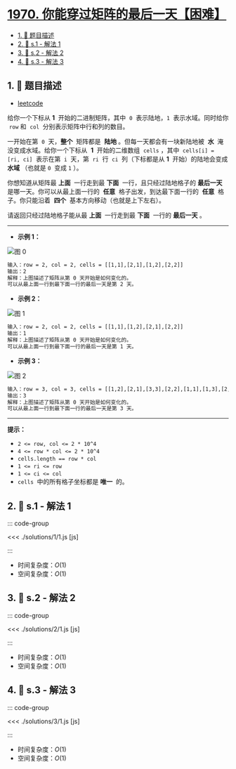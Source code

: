# [1970. 你能穿过矩阵的最后一天【困难】](https://github.com/tnotesjs/TNotes.leetcode/tree/main/notes/1970.%20%E4%BD%A0%E8%83%BD%E7%A9%BF%E8%BF%87%E7%9F%A9%E9%98%B5%E7%9A%84%E6%9C%80%E5%90%8E%E4%B8%80%E5%A4%A9%E3%80%90%E5%9B%B0%E9%9A%BE%E3%80%91)

<!-- region:toc -->

- [1. 📝 题目描述](#1--题目描述)
- [2. 🎯 s.1 - 解法 1](#2--s1---解法-1)
- [3. 🎯 s.2 - 解法 2](#3--s2---解法-2)
- [4. 🎯 s.3 - 解法 3](#4--s3---解法-3)

<!-- endregion:toc -->

## 1. 📝 题目描述

- [leetcode](https://leetcode.cn/problems/last-day-where-you-can-still-cross/)

给你一个下标从 **1**  开始的二进制矩阵，其中  `0`  表示陆地，`1`  表示水域。同时给你  `row` 和  `col`  分别表示矩阵中行和列的数目。

一开始在第  `0`  天，**整个**  矩阵都是  **陆地** 。但每一天都会有一块新陆地被  **水**  淹没变成水域。给你一个下标从  **1**  开始的二维数组  `cells` ，其中  `cells[i] = [ri, ci]`  表示在第  `i`  天，第  `ri`  行  `ci`  列（下标都是从 **1**  开始）的陆地会变成 **水域** （也就是 `0`  变成 `1` ）。

你想知道从矩阵最 **上面**  一行走到最 **下面**  一行，且只经过陆地格子的 **最后一天**  是哪一天。你可以从最上面一行的  **任意**  格子出发，到达最下面一行的  **任意**  格子。你只能沿着  **四个**  基本方向移动（也就是上下左右）。

请返回只经过陆地格子能从最 **上面**  一行走到最 **下面**  一行的 **最后一天** 。

---

- **示例 1：**

![图 0](https://cdn.jsdelivr.net/gh/tnotesjs/imgs@main/2025-09-26-21-39-53.png)

```txt
输入：row = 2, col = 2, cells = [[1,1],[2,1],[1,2],[2,2]]
输出：2
解释：上图描述了矩阵从第 0 天开始是如何变化的。
可以从最上面一行到最下面一行的最后一天是第 2 天。
```

- **示例 2：**

![图 1](https://cdn.jsdelivr.net/gh/tnotesjs/imgs@main/2025-09-26-21-40-04.png)

```txt
输入：row = 2, col = 2, cells = [[1,1],[1,2],[2,1],[2,2]]
输出：1
解释：上图描述了矩阵从第 0 天开始是如何变化的。
可以从最上面一行到最下面一行的最后一天是第 1 天。
```

- **示例 3：**

![图 2](https://cdn.jsdelivr.net/gh/tnotesjs/imgs@main/2025-09-26-21-40-10.png)

```txt
输入：row = 3, col = 3, cells = [[1,2],[2,1],[3,3],[2,2],[1,1],[1,3],[2,3],[3,2],[3,1]]
输出：3
解释：上图描述了矩阵从第 0 天开始是如何变化的。
可以从最上面一行到最下面一行的最后一天是第 3 天。
```

---

**提示：**

- `2 <= row, col <= 2 * 10^4`
- `4 <= row * col <= 2 * 10^4`
- `cells.length == row * col`
- `1 <= ri <= row`
- `1 <= ci <= col`
- `cells`  中的所有格子坐标都是 **唯一**  的。

## 2. 🎯 s.1 - 解法 1

::: code-group

<<< ./solutions/1/1.js [js]

:::

- 时间复杂度：$O(1)$
- 空间复杂度：$O(1)$

## 3. 🎯 s.2 - 解法 2

::: code-group

<<< ./solutions/2/1.js [js]

:::

- 时间复杂度：$O(1)$
- 空间复杂度：$O(1)$

## 4. 🎯 s.3 - 解法 3

::: code-group

<<< ./solutions/3/1.js [js]

:::

- 时间复杂度：$O(1)$
- 空间复杂度：$O(1)$
